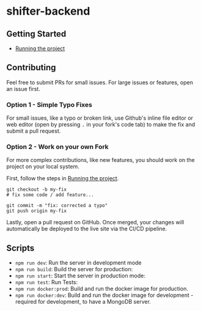 # shifter-backend

## Getting Started

- [Running the project](.github/docs/running-the-project.md)

## Contributing

Feel free to submit PRs for small issues. For large issues or features, open an issue first.

### Option 1 - Simple Typo Fixes

For small issues, like a typo or broken link, use Github's inline file editor or web editor (open by pressing <kbd>.</kbd> in your fork's code tab) to make the fix and submit a pull request.

### Option 2 - Work on your own Fork

For more complex contributions, like new features, you should work on the project on your local system.

First, follow the steps in [Running the project](.github/docs/running-the-project.md).

```shell
git checkout -b my-fix
# fix some code / add feature...

git commit -m "fix: corrected a typo"
git push origin my-fix
```

Lastly, open a pull request on GitHub. Once merged, your changes will automatically be deployed to the live site via the CI/CD pipeline.
## Scripts

- ```npm run dev```: Run the server in development mode
- ```npm run build```: Build the server for production:
- ```npm run start```: Start the server in production mode:
- ```npm run test```: Run Tests:
- ```npm run docker:prod```: Build and run the docker image for production.
- ```npm run docker:dev```: Build and run the docker image for development - required for development, to have a MongoDB
  server.

